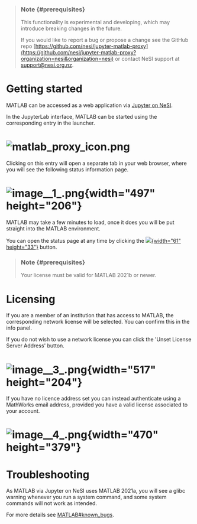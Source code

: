 > ### Note {#prerequisites}
>
> This functionality is experimental and developing, which may introduce
> breaking changes in the future.
>
> If you would like to report a bug or propose a change see the GitHub
> repo
> [https://github.com/nesi/jupyter-matlab-proxy](https://github.com/nesi/jupyter-matlab-proxy?organization=nesi&organization=nesi)
> or contact NeSI support at <support@nesi.org.nz>.

Getting started
===============

MATLAB can be accessed as a web application via [Jupyter on
NeSI](https://support.nesi.org.nz/hc/en-gb/articles/360001555615).

In the JupyterLab interface, MATLAB can be started using the
corresponding entry in the launcher.

![matlab\_proxy\_icon.png](https://support.nesi.org.nz/hc/article_attachments/4620542958863/matlab_proxy_icon.png)
==================================================================================================================

Clicking on this entry will open a separate tab in your web browser,
where you will see the following status information page.

![image\_\_1\_.png](https://support.nesi.org.nz/hc/article_attachments/4620562032399/image__1_.png){width="497" height="206"}
=============================================================================================================================

MATLAB may take a few minutes to load, once it does you will be put
straight into the MATLAB environment. 

You can open the status page at any time by clicking the
[![](https://github.com/mathworks/jupyter-matlab-proxy/raw/main/img/tools_icon.png){width="61"
height="33"}](https://github.com/mathworks/jupyter-matlab-proxy/raw/main/img/tools_icon.png)
button.

> ### Note {#prerequisites}
>
> Your license must be valid for MATLAB 2021b or newer.

Licensing
=========

If you are a member of an institution that has access to MATLAB, the
corresponding network license will be selected. You can confirm this in
the info panel.

If you do not wish to use a network license you can click the \'Unset
License Server Address\' button.

![image\_\_3\_.png](https://support.nesi.org.nz/hc/article_attachments/4620518934031/image__3_.png){width="517" height="204"}
=============================================================================================================================

If you have no licence address set you can instead authenticate using a
MathWorks email address, provided you have a valid license associated to
your account.

![image\_\_4\_.png](https://support.nesi.org.nz/hc/article_attachments/4620518977423/image__4_.png){width="470" height="379"}
=============================================================================================================================

Troubleshooting
===============

As MATLAB via Jupyter on NeSI uses MATLAB 2021a, you will see a glibc
warning whenever you run a system command, and some system commands will
not work as intended.

For more details see
[MATLAB\#known\_bugs](https://support.nesi.org.nz/hc/en-gb/articles/212639047#known_bugs).

 

 

